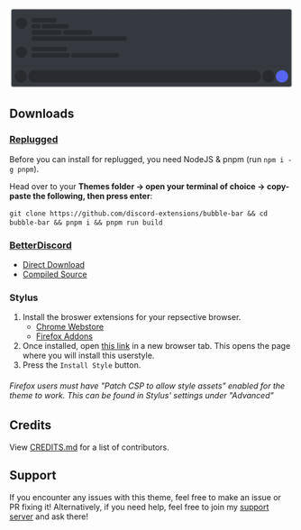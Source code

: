 <img src="./assets/banner.png">

## Downloads
### **[Replugged](https://replugged.dev/)**
Before you can install for replugged, you need NodeJS & pnpm (run `npm i -g pnpm`).

Head over to your **Themes folder -> open your terminal of choice -> copy-paste the following, then press enter**:
```
git clone https://github.com/discord-extensions/bubble-bar && cd bubble-bar && pnpm i && pnpm run build
```


### **[BetterDiscord](https://betterdiscord.app/)**
- [Direct Download](https://github.com/discord-extensions/bubble-bar/releases/download/betterdiscord/bubble-bar.theme.css)
- [Compiled Source](https://discord-extensions.github.io/bubble-bar/src/source.css)

### **Stylus**
1. Install the broswer extensions for your repsective browser.
    - [Chrome Webstore](https://chrome.google.com/webstore/detail/stylus/clngdbkpkpeebahjckkjfobafhncgmne)
    - [Firefox Addons](https://addons.mozilla.org/en-US/firefox/addon/styl-us/)
2. Once installed, open [this link](https://discord-extensions.github.io/bubble-bar/clients/stylus/bubble-bar.user.css) in a new browser tab. This opens the page where you will install this userstyle.
3. Press the `Install Style` button.

###### Firefox users must have "Patch CSP to allow style assets" enabled for the theme to work. This can be found in Stylus' settings under "Advanced"

## Credits
View [CREDITS.md](./CREDITS.md) for a list of contributors.

## Support
If you encounter any issues with this theme, feel free to make an issue or PR fixing it! Alternatively, if you need help, feel free to join my [support server](https://discord.gg/vYdXbEzqDs) and ask there!